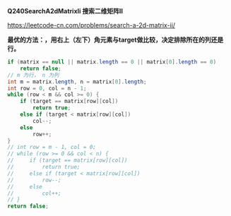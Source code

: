**Q240SearchA2dMatrixIi 搜索二维矩阵Ⅱ**

https://leetcode-cn.com/problems/search-a-2d-matrix-ii/

**最优的方法：，用右上（左下）角元素与target做比较，决定排除所在的列还是行。**

```java
if (matrix == null || matrix.length == 0 || matrix[0].length == 0)
    return false;
// m 为行， n 为列
int m = matrix.length, n = matrix[0].length;
int row = 0, col = n - 1;
while (row < m && col >= 0) {
    if (target == matrix[row][col])
        return true;
    else if (target < matrix[row][col])
        col--;
    else
        row++;
}
// int row = m - 1, col = 0;
// while (row >= 0 && col < n) {
//     if (target == matrix[row][col])
//         return true;
//     else if (target < matrix[row][col])
//         row--;
//     else
//         col++;
// }
return false;
```